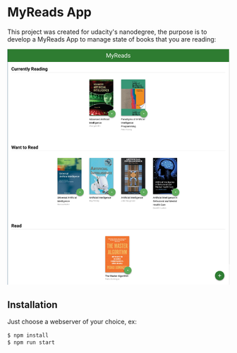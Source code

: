 # MyReads App

This project was created for udacity's nanodegree, the purpose is to develop a MyReads App to manage state of books that you are reading:

<p align="center">
  <img alt="myreads app" src="https://raw.githubusercontent.com/jrabello/my-reads/master/src/img/app.png"/>
</p>

## Installation
Just choose a webserver of your choice, ex:
```shell
$ npm install
$ npm run start
```
